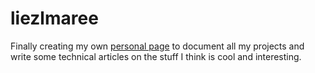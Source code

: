 # liezlmaree
 Finally creating my own [personal page](https://roomrys.github.io/Personal-Page/) to document all my projects and write some technical articles on the stuff I think is cool and interesting.
